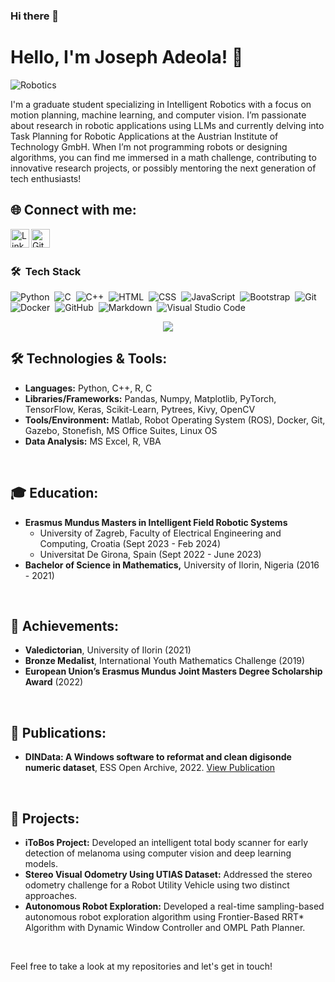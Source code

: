 ### Hi there 👋


# Hello, I'm Joseph Adeola! 👋
![Robotics](https://user-images.githubusercontent.com/…/robotics-banner.png) 

I'm a graduate student specializing in Intelligent Robotics with a focus on motion planning, machine learning, and computer vision. I’m passionate about research in robotic applications using LLMs and currently delving into Task Planning for Robotic Applications at the Austrian Institute of Technology GmbH. When I’m not programming robots or designing algorithms, you can find me immersed in a math challenge, contributing to innovative research projects, or possibly mentoring the next generation of tech enthusiasts!

## 🌐 Connect with me:
[<img align="left" alt="LinkedIn" width="30px" src="https://user-images.githubusercontent.com/…/linkedin.png" />][linkedin]
[<img align="left" alt="GitHub" width="30px" src="https://user-images.githubusercontent.com/…/github.png" />][github]
<br />
<br />


### 🛠 &nbsp;Tech Stack

![Python](https://img.shields.io/badge/-Python-05122A?style=flat&logo=python)&nbsp;
![C](https://img.shields.io/badge/-C-05122A?style=flat&logo=C&logoColor=A8B9CC)&nbsp;
![C++](https://img.shields.io/badge/-C++-05122A?style=flat&logo=C%2B%2B&logoColor=00599C)&nbsp;
![HTML](https://img.shields.io/badge/-HTML-05122A?style=flat&logo=HTML5)&nbsp;
![CSS](https://img.shields.io/badge/-CSS-05122A?style=flat&logo=CSS3&logoColor=1572B6)&nbsp;
![JavaScript](https://img.shields.io/badge/-JavaScript-05122A?style=flat&logo=javascript)&nbsp;
![Bootstrap](https://img.shields.io/badge/-Bootstrap-05122A?style=flat&logo=bootstrap&logoColor=563D7C)&nbsp;
![Git](https://img.shields.io/badge/-Git-05122A?style=flat&logo=git)&nbsp;
![Docker](https://img.shields.io/badge/-Docker-05122A?style=flat&logo=docker)&nbsp;
![GitHub](https://img.shields.io/badge/-GitHub-05122A?style=flat&logo=github)&nbsp;
![Markdown](https://img.shields.io/badge/-Markdown-05122A?style=flat&logo=markdown)&nbsp;
![Visual Studio Code](https://img.shields.io/badge/-Visual%20Studio%20Code-05122A?style=flat&logo=visual-studio-code&logoColor=007ACC)&nbsp;

<p  align="center">
<img src="https://user-images.githubusercontent.com/73097560/115834477-dbab4500-a447-11eb-908a-139a6edaec5c.gif">             
<br>


## 🛠️ Technologies & Tools:
- **Languages:** Python, C++, R, C
- **Libraries/Frameworks:** Pandas, Numpy, Matplotlib, PyTorch, TensorFlow, Keras, Scikit-Learn, Pytrees, Kivy, OpenCV
- **Tools/Environment:** Matlab, Robot Operating System (ROS), Docker, Git, Gazebo, Stonefish, MS Office Suites, Linux OS
- **Data Analysis:** MS Excel, R, VBA
<br />

## 🎓 Education:
- **Erasmus Mundus Masters in Intelligent Field Robotic Systems**
  - University of Zagreb, Faculty of Electrical Engineering and Computing, Croatia (Sept 2023 - Feb 2024)
  - Universitat De Girona, Spain (Sept 2022 - June 2023)
- **Bachelor of Science in Mathematics,** University of Ilorin, Nigeria (2016 - 2021)
<br />

## 🌟 Achievements:
- **Valedictorian**, University of Ilorin (2021)
- **Bronze Medalist**, International Youth Mathematics Challenge (2019)
- **European Union’s Erasmus Mundus Joint Masters Degree Scholarship Award** (2022)
<br />

## 📜 Publications:
- **DINData: A Windows software to reformat and clean digisonde numeric dataset**, ESS Open Archive, 2022. [View Publication](#)
<br />

## 🤖 Projects:
- **iToBos Project:** Developed an intelligent total body scanner for early detection of melanoma using computer vision and deep learning models.
- **Stereo Visual Odometry Using UTIAS Dataset:** Addressed the stereo odometry challenge for a Robot Utility Vehicle using two distinct approaches.
- **Autonomous Robot Exploration:** Developed a real-time sampling-based autonomous robot exploration algorithm using Frontier-Based RRT* Algorithm with Dynamic Window Controller and OMPL Path Planner.
<br />

Feel free to take a look at my repositories and let's get in touch!

[linkedin]: https://linkedin.com/in/adeola-joseph
[github]: https://github.com/adeolajoseph


<!--
**AdeolaJoseph/AdeolaJoseph** is a ✨ _special_ ✨ repository because its `README.md` (this file) appears on your GitHub profile.

Here are some ideas to get you started:

- 🔭 I’m currently working on ...
- 🌱 I’m currently learning ...
- 👯 I’m looking to collaborate on ...
- 🤔 I’m looking for help with ...
- 💬 Ask me about ...
- 📫 How to reach me: ...
- 😄 Pronouns: ...
- ⚡ Fun fact: ...
-->
